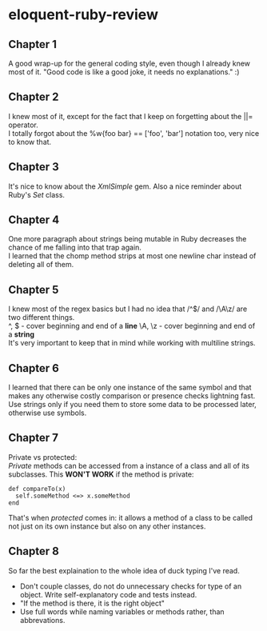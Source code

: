 # eloquent-ruby-review
## Chapter 1
A good wrap-up for the general coding style, even though I already knew most of it. "Good code is like a good joke, it needs no explanations." :)

## Chapter 2
I knew most of it, except for the fact that I keep on forgetting about the ||= operator.  
I totally forgot about the %w{foo bar} == ['foo', 'bar'] notation too, very nice to know that.

## Chapter 3
It's nice to know about the *XmlSimple* gem. Also a nice reminder about Ruby's *Set* class.

## Chapter 4
One more paragraph about strings being mutable in Ruby decreases the chance of me falling into that trap again.  
I learned that the chomp method strips at most one newline char instead of deleting all of them.

## Chapter 5
I knew most of the regex basics but I had no idea that /^$/ and /\A\z/ are two different things.  
^, $ - cover beginning and end of a **line**
\A, \z - cover beginning and end of a **string**  
It's very important to keep that in mind while working with multiline strings.

## Chapter 6
I learned that there can be only one instance of the same symbol and that makes any otherwise costly comparison or presence checks lightning fast. Use strings only if you need them to store some data to be processed later, otherwise use symbols.

## Chapter 7
Private vs protected:   
*Private* methods can be accessed from a instance of a class and all of its subclasses.
This **WON'T WORK** if the method is private:   
```
def compareTo(x)
  self.someMethod <=> x.someMethod   
end   
```
That's when *protected* comes in: it allows a method of a class to be called not just on its own instance but also on any other instances.

## Chapter 8
So far the best explaination to the whole idea of duck typing I've read.
- Don't couple classes, do not do unnecessary checks for type of an object. Write self-explanatory code and tests instead.
- "If the method is there, it is the right object"
- Use full words while naming variables or methods rather, than abbrevations.
